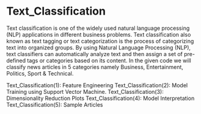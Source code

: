 # Text_Classification

Text classification is one of the widely used natural language processing (NLP) applications in different business problems.
Text classification also known as text tagging or text categorization is the process of categorizing text into organized groups. By using Natural Language Processing (NLP), text classifiers can automatically analyze text and then assign a set of pre-defined tags or categories based on its content.
In the given code we will classify news articles in 5 categories namely Business, Entertainment, Politics, Sport & Technical.

Text_Classification(1): Feature Engineering
Text_Classification(2): Model Training using Support Vector Machine.
Text_Classification(3): Dimensionality Reduction Plots
Text_Classification(4): Model Interpretation
Text_Classification(5): Sample Articles
